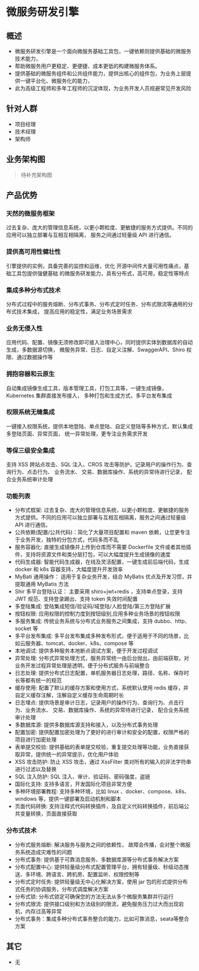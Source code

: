 # 微服务研发引擎

## 概述

- 微服务研发引擎是一个面向微服务基础工具包，一键依赖则提供基础的微服务技术能力，
- 帮助微服务用户更稳定、更便捷、成本更低的构建微服务体系。
- 提供基础的微服务组件和公共组件能力，提供出核心的组件包，为业务上层提供一键平台化、微服务化的能力，
- 此为高级工程师和多年工程师的沉淀体现，为业务开发人员规避常见开发风险

## 针对人群
 
- 项目经理 
- 技术经理
- 架构师

## 业务架构图

> 待补充架构图

## 产品优势

### 天然的微服务框架

过去复杂、庞大的管理信息系统，以更小颗粒度、更敏捷的服务方式提供。不同的应用可以独立部署与互相互相隔离，
服务之间通过轻量级 API 进行通信。

### 提供高可用性健壮性

引擎提供的实例，具备完善的监控和运维，优化 开源中间件大量可用性痛点，基础工具包提供强健基础
的微服务研发能力，具有分布式，高可用，稳定性等特点

### 集成多种分布式技术

分布式过程中的服务熔断、分布式事务、分布式定时任务、分布式限流等通用的分布式技术集成，
提高应用的稳定性，满足业务场景需求

### 业务无侵入性

应用代码、配置、镜像无须修改即可接入治理中心，同时提供实体到数据库的自动生成，多数据源切换，
微服务异常、日志、自定义注解、SwaggerAPI、Shiro 权限、通过数据操作等

### 拥抱容器和云原生

自动集成镜像生成工具，版本管理工具，打包工具等，一键生成镜像，Kubernetes 集群直接发布接入，
多种打包和生成方式，多平台发布集成

### 权限系统无缝集成

一键接入权限系统，提供本地登陆、单点登陆、自定义登陆等多种方式，默认集成多登陆页面、异常页面，
统一异常处理，更专注业务需求开发

### 等保三级安全集成

支持 XSS 跨站点攻击、SQL 注入、CROS 攻击等防护，记录用户的操作行为、查询行为、点击行为、
业务流水、 交易、数据库操作、系统的异常待进行记录， 配合业务系统审计处理

### 功能列表

- 分布式框架: 过去复杂、庞大的管理信息系统，以更小颗粒度、更敏捷的服务方式提供。不同的应用可以独立部署与互相互相隔离，服务之间通过轻量级 API 进行通信。
- 公共依赖(配置/公共代码)：简化了大量项目配置和 maven 依赖，让您更专注于业务开发，独特的分包方式，代码多而不乱
- 服务容器化: 直接生成镜像并上传到仓库而不需要 Dockerfile 文件或者其他插件，支持将资源文件和类分层打包，可以大幅度提升生成镜像的速度
- 代码生成器: 智能代码生成器，在线及灵活配置，一键生成前后端代码，生成 docker 和 k8s 容器支持，大幅度提升开发效率
- MyBati 通用操作： 适用于复杂业务开发，结合 MyBatis 优点及开发习惯，并提取通用 MyBatis 方法
- Shir 多平台登陆认证： 主要采用 shiro+jwt+redis ，支持单点登录，支持 JWT 规范、支持登录踢出、支持 token 失效时间配置
- 多登陆集成: 登陆集成短信/验证码/域登陆/人脸登陆/第三方登陆扩展
- 按钮权限: 应用权限的控制力度到按钮级别,应用多种业务场景的按钮权限
- 多服务集成: 传统业务系统与分布式业务服务之间集成，支持 dubbo、http、socket 等
- 多平台发布集成: 多平台发布集成多种发布形式，便于适用于不同的场景，比如云服务器、tomcat、docker、k8s、compose 等
- 本地调试: 提供多种服务本地断点调试方案，便于开发过程调试
- 异常处理: 分布式异常处理方式，服务异常统一由后台抛出，由前端获取，对业务开发过程异常处理是透明，便于分布式服务与前端整合
- 日志处理: 提供分布式日志配置，单机服务器日志处理，路径、名称、保存时长等都有统一的规范
- 缓存使用: 配置了默认的缓存方案和使用方式，系统默认使用 redis 缓存，并自定义缓存注解，注解自定义缓存生命周期时长
- 日志埋点: 提供场景是审计日志，记录用户的操作行为、查询行为、点击行为、业务流水、 交易、数据库操作、系统的异常待进行记录， 配合业务系统审计处理
- 多数据库源: 提供多数据库源支持和接入，以及分布式事务处理
- 配置加密: 提供配置加密处理为了更好的进行审计和安全的配置，权限严格的项目进行加密处理
- 表单提交校验: 提供基础的表单提交校验，重复提交处理等功能，业务直接获取异常，提供统一的异常提示，优化用户体验
- XSS 攻击防护: 防止 XSS 攻击，通过 XssFilter 类对所有的输入的非法字符串进行过滤以及替换
- SQL 注入防护: SQL 注入、审计、验证码、密码强度，盗链
- 国际化支持: 支持多语言，开发国际化项目非常方便
- 多种环境部署教程: 支持多种环境，比如 linux 、docker、compose、k8s、windows 等，提供一键部署及启动机制和脚本
- 页面代码转换: 支持注释式代码转换插件，及自定义代码转换插件，前后端公共变量转换，页面直接获取

### 分布式技术

- 分布式服务熔断: 解决服务与服务之间的依赖性， 故障会传播，会对整个微服务系统造成灾难性的问题
- 分布式事务: 提供基于可靠消息服务、多数据库源等分布式事务解决方案
- 分布式配置中心: 提供轻量级分布式配置管理平台，拥有轻量级、秒级动态推送、多环境、跨语言、跨机房、配置监听、权限控制等
- 分布式定时任务: 提供轻量级无中心化解决方案，使用 jar 包的形式提供分布式任务的协调服务，分布式调度解决方案
- 分布式锁: 分布式锁定可确保您的方法无法从多个微服务集群并行运行
- 分布式限流: 提供接口级别和方法级别的限流，避免服务压力过大而出现宕机，内存过高等异常
- 分布式事务：集成多种分布式事务整合的能力，比如可靠消息，seata等整合方案


## 其它

- 无

